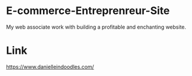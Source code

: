# E-commerce-Entreprenreur-Site
My web associate work with building a profitable and enchanting website.

# Link
https://www.danielleindoodles.com/
